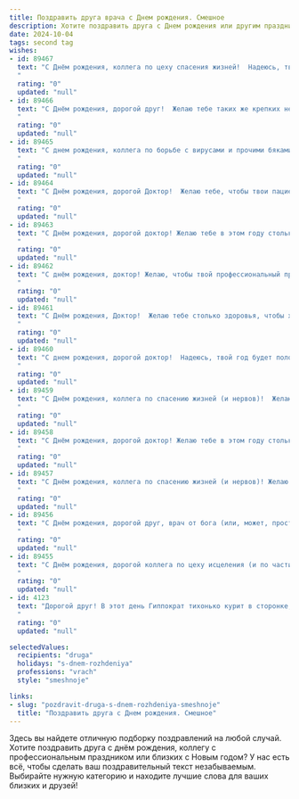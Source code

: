 ```yaml
---
title: Поздравить друга врача c Днем рождения. Смешное
description: Хотите поздравить друга c Днем рождения или другим праздником? Наш ИИ создаст незабываемое поздравление, а вы обязательно выделитесь среди других.  
date: 2024-10-04
tags: second tag
wishes:
- id: 89467
  text: "С Днём рождения, коллега по цеху спасения жизней!  Надеюсь, твой день будет полон радости, а не только адреналина и бессонных ночей, как на работе.  Пусть твой личный «аптечный склад» всегда будет полон позитива, а  «болезнь» от скуки тебя никогда не коснется!  Желаю тебе крепчайшего здоровья (раз уж ты сам его лечишь, то точно знаешь, как его ценить!), море счастья и  веселых пациентов (шутка, конечно!).
  "
  rating: "0"
  updated: "null"
- id: 89466
  text: "С Днём рождения, дорогой друг!  Желаю тебе таких же крепких нервов, как у тебя после ночной смены,  столько же энергии, сколько у тебя в утреннем кофе, и чтобы все твои пациенты были настолько же благодарны, как я за твою дружбу.  Пусть твой год будет полон здоровья,  смеха и… хотя бы немного свободного времени!  Короче, с праздником, коллега-целитель, и да пребудет с тобой сила (и хороший иммунитет)!
  "
  rating: "0"
  updated: "null"
- id: 89465
  text: "С днем рождения, коллега по борьбе с вирусами и прочими бяками! Желаю тебе, чтобы твои пациенты были здоровы, как лошади (чтобы тебе работы поменьше доставалось!), а твой выходной длился вечность (или хотя бы до следующего понедельника).  Пусть фортуна улыбается тебе чаще, чем ты сталкиваешься с диагнозами, которые в учебнике только читал.  Крепкого здоровья тебе, док, и  больше веселья в жизни, чем в анатомическом атласе!
  "
  rating: "0"
  updated: "null"
- id: 89464
  text: "С Днём рождения, дорогой Доктор!  Желаю тебе, чтобы твои пациенты были здоровы, как лошади (чтобы работы поменьше было!), а твой рабочий день заканчивался не позже, чем твой любимый сериал начинает!  Пусть в твоей жизни будет только здоровый смех и невероятное количество свободного времени (чтобы всё успеть, понимаешь!).  Будь здоров, богат и счастлив!
  "
  rating: "0"
  updated: "null"
- id: 89463
  text: "С Днём рождения, дорогой доктор! Желаю тебе в этом году столько же сил, сколько у тебя пациентов, столько же терпения, сколько у твоих родственников, и столько же улыбок, сколько у тебя анализов (шутка, конечно!).  Пусть твой скальпель всегда будет острым, а диагнозы — верными (ну, почти всегда!).  Здоровья тебе и твоим пациентам, а  остальное — купим!
  "
  rating: "0"
  updated: "null"
- id: 89462
  text: "С днём рождения, доктор! Желаю, чтобы твой профессиональный праздник — каждый день — был наполнен не только благодарными пациентами, но и чудесными моментами, которые залечат любые раны, кроме разве что твоей пустой тарелки после праздничного застолья!  Пусть твой градус веселья будет всегда зашкаливать, а уровень стресса — стремиться к нулю!  Будь здоров сам, и лечи смело всех остальных!
  "
  rating: "0"
  updated: "null"
- id: 89461
  text: "С Днём рождения, Доктор!  Желаю тебе столько здоровья, чтобы хватило на всех твоих пациентов (и на себя, конечно, немного!),  столько терпения, чтобы выслушать все их жалобы, и столько юмора, чтобы не сойти с ума от всего этого! Пусть твой рабочий день будет  заполнен только благодарными пациентами и лёгкими диагнозами, а свободное время —  весёлыми друзьями и отдыхом, который ты заслужил!
  "
  rating: "0"
  updated: "null"
- id: 89460
  text: "С днем рождения, дорогой доктор!  Надеюсь, твой год будет полон здоровья (ну, или хотя бы отсутствием серьёзных заболеваний, которые ты сам бы не смог вылечить!).  Пусть фортуна улыбается тебе чаще, чем пациенты жалуются на головную боль, а счастье будет таким же заразным, как и твой оптимизм (только в хорошем смысле, конечно!).  Желаю тебе море позитива, горку денег и минимум бумажной работы!  Пусть твой профессиональный скальпель будет острее, а чувство юмора — ещё острее!
  "
  rating: "0"
  updated: "null"
- id: 89459
  text: "С Днём рождения, коллега по спасению жизней (и нервов)!  Желаю тебе в этом году столько же успешных операций, сколько кусочков праздничного торта ты съешь, и чтобы все твои диагнозы были столь же безошибочны, как твой выбор алкоголя к этому торжеству!  Пусть твой градус позитива всегда будет выше, чем температура у самых капризных пациентов!
  "
  rating: "0"
  updated: "null"
- id: 89458
  text: "С Днём рождения, дорогой доктор! Желаю тебе в этом году столько же успехов, сколько у тебя пациентов с гриппом в разгар эпидемии (шутка, конечно!).  Пусть твоя жизнь будет яркой и насыщенной, как рентгеновский снимок после вечеринки на полную катушку!  Здоровья тебе крепкого, как кость, и  счастья — целой аптеки!
  "
  rating: "0"
  updated: "null"
- id: 89457
  text: "С Днём рождения, коллега по спасению жизней (и нервов)! Желаю тебе, чтобы твой скальпель был всегда острым, а чувство юмора — ещё острее!  Пусть пациентов будет меньше, а благодарностей — больше.  И чтобы хоть один раз в год тебе удавалось выспаться дольше, чем пациент после твоей операции!
  "
  rating: "0"
  updated: "null"
- id: 89456
  text: "С Днём рождения, дорогой друг, врач от бога (или, может, просто от медвуза)!  Желаю тебе в этом году столько здоровья, сколько ты вылечил за всю карьеру, столько счастья, сколько раз  спас жизни, и столько денег, чтобы наконец-то купить себе тот скальпель из платины, о котором ты всегда мечтал!  Пусть все твои пациенты будут здоровы (ну, хотя бы достаточно, чтобы тебе хватало работы!), а ты — бодр, весел и полон сил (и лекарств, конечно!).
  "
  rating: "0"
  updated: "null"
- id: 89455
  text: "С Днём рождения, дорогой коллега по цеху исцеления (и по части веселья)!  Желаю тебе такого количества здоровья, чтобы хватило на всех твоих пациентов, а ещё немного – чтобы самому не болеть! Пусть твоя жизнь будет яркой и насыщенной, как анализ крови после обильной шашлычной трапезы (в хорошем смысле, конечно!).  Пусть пациенты приносят тебе не только головную боль, но и цветы, конфеты и… ну, ты понимаешь, премию!  С праздником, док!
  "
  rating: "0"
  updated: "null"
- id: 4123
  text: "Дорогой друг! В этот день Гиппократ тихонько курит в сторонке, завидуя твоей способности лечить людей не только таблетками, но и искрометным юмором! С Днем Рождения! Желаю тебе железного здоровья, стальных нервов и пациентов, которые выздоравливают от одного твоего взгляда!
  "
  rating: "0"
  updated: "null"

selectedValues:
  recipients: "druga"
  holidays: "s-dnem-rozhdeniya"
  professions: "vrach"
  style: "smeshnoje"

links:
- slug: "pozdravit-druga-s-dnem-rozhdeniya-smeshnoje"
  title: "Поздравить друга c Днем рождения. Смешное"
---
```


Здесь вы найдете отличную подборку поздравлений на любой случай.
Хотите поздравить друга с днём рождения, коллегу с профессиональным праздником или близких с Новым годом? У нас есть всё, чтобы сделать ваш поздравительный текст незабываемым. Выбирайте нужную категорию и находите лучшие слова для ваших близких и друзей!
